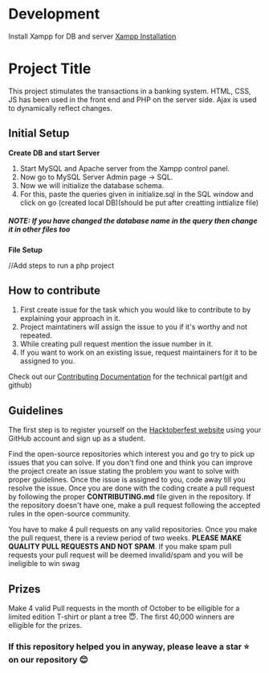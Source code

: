 # Development
Install Xampp for DB and server
[Xampp Installation](https://www.apachefriends.org/download.html)

# Project Title
This project stimulates the transactions in a banking system. HTML, CSS, JS has been used in the front end and PHP on the server side. Ajax is used to dynamically reflect changes.

## Initial Setup

**Create DB and start Server**
1. Start MySQL and Apache server from the Xampp control panel.
2. Now go to MySQL Server Admin page -> SQL.
3. Now we will initialize the database schema.
4. For this, paste the queries given in initialize.sql in the SQL window and click on go (created local DB)(should be put after creatting inttialize file)

##### NOTE: If you have changed the database name in the query then change it in other files too 

**File Setup**

//Add steps to run a php project


## How to contribute    

1. First create issue for the task which you would like to contribute to by explaining your approach in it.
2. Project maintatiners will assign the issue to you if it's worthy and not repeated.
3. While creating pull request mention the issue number in it.
4. If you want to work on an existing issue, request maintainers for it to be assigned to you.  

Check out our [Contributing Documentation](/CONTRIBUTING.md) for the technical part(git and github)

## Guidelines

The first step is to register yourself on the [Hacktoberfest website](https://hacktoberfest.com/) using your GitHub account and sign up as a student.

Find the open-source repositories which interest you and go try to pick up issues that you can solve. If you don't find one and think you can improve the project create an issue stating the problem you want to solve with proper guidelines. Once the issue is assigned to you, code away till you resolve the issue. Once you are done with the coding create a pull request by following the proper **CONTRIBUTING.md** file given in the repository. If the repository doesn't have one, make a pull request following the accepted rules in the open-source community.

You have to make 4 pull requests on any valid repositories. Once you make the pull request, there is a review period of two weeks. **PLEASE MAKE QUALITY PULL REQUESTS AND NOT SPAM**. If you make spam pull requests your pull request will be deemed invalid/spam and you will be ineligible to win swag 


## Prizes

Make 4 valid Pull requests in the month of October to be elligible for a limited edition T-shirt or plant a tree :innocent:. The first 40,000 winners are elligible for the prizes.

### If this repository helped you in anyway, please leave a star :star: on our repository :blush:

